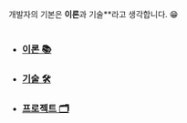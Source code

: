  개발자의 기본은 **이론**과 기술**라고 생각합니다. 😁

#   

* ### [이론 📚](https://github.com/mingeun2154/CS#%EC%9D%B4%EB%A1%A0computer-science-)  
* ### [기술 🛠](https://github.com/mingeun2154/skill#%EA%B8%B0%EC%88%A0-)
* ### [프로젝트 🗂](https://github.com/mingeun2154/project)

<!---
mingeun2154/mingeun2154 is a ✨ special ✨ repository because its `README.md` (this file) appears on your GitHub profile.
You can click the Preview link to take a look at your changes.
--->
